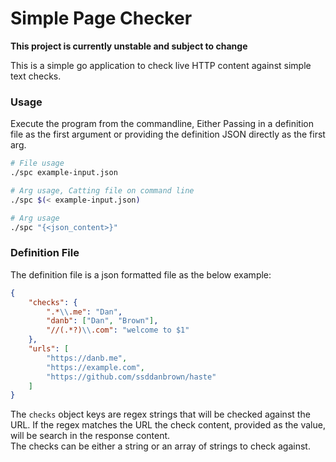 # Simple Page Checker

**This project is currently unstable and subject to change**

This is a simple go application to check live HTTP content against simple text checks.

### Usage

Execute the program from the commandline, Either Passing in a definition file as the first argument or providing the definition JSON directly as the first arg.

```bash
# File usage
./spc example-input.json

# Arg usage, Catting file on command line
./spc $(< example-input.json)

# Arg usage
./spc "{<json_content>}"
```

### Definition File

The definition file is a json formatted file as the below example:

```json
{
    "checks": {
        ".*\\.me": "Dan",
        "danb": ["Dan", "Brown"],
        "//(.*?)\\.com": "welcome to $1"
    },
    "urls": [
        "https://danb.me",
        "https://example.com",
        "https://github.com/ssddanbrown/haste"
    ]
}
```

The `checks` object keys are regex strings that will be checked against the URL. If the regex matches the URL the check content, provided as the value, will be search in the response content.  
The checks can be either a string or an array of strings to check against.